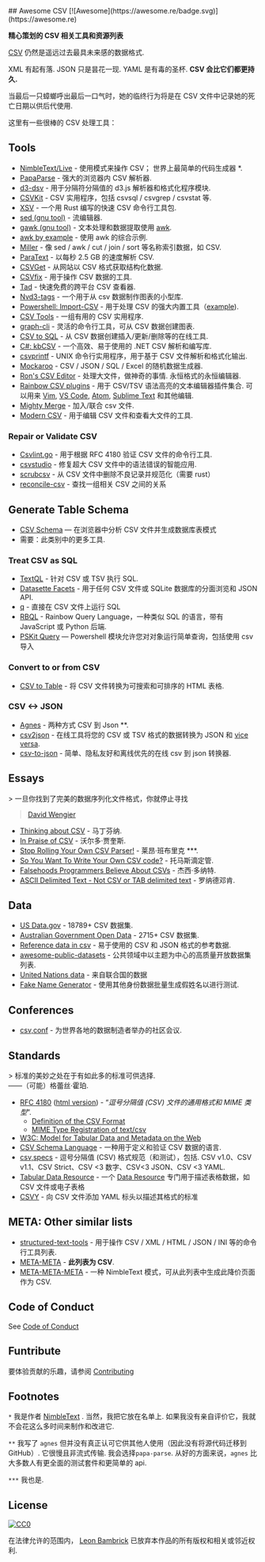 <div class="github-widget" data-repo="secretGeek/awesomeCSV"></div>
<script async src="https://pagead2.googlesyndication.com/pagead/js/adsbygoogle.js"></script><ins class="adsbygoogle" style="display:block" data-ad-client="ca-pub-6890694312814945" data-ad-slot="5473692530" data-ad-format="auto"  data-full-width-responsive="true"></ins><script>(adsbygoogle = window.adsbygoogle || []).push({});</script>
## Awesome CSV [![Awesome](https://awesome.re/badge.svg)](https://awesome.re)

**精心策划的 CSV 相关工具和资源列表**

[CSV](https://en.wikipedia.org/wiki/Comma-separated_values) 仍然是遥远过去最具未来感的数据格式.

 XML 有起有落.  JSON 只是昙花一现.  YAML 是有毒的圣杯.  **CSV 会比它们都更持久.**

当最后一只蟑螂呼出最后一口气时，她的临终行为将是在 CSV 文件中记录她的死亡日期以供后代使用.






这里有一些很棒的 CSV 处理工具：

## Tools

- [NimbleText/Live](https://NimbleText.com/Live)  - 使用模式来操作 CSV； 世界上最简单的代码生成器 *.
- [PapaParse](https://www.papaparse.com) - 强大的浏览器内 CSV 解析器.
- [d3-dsv](https://github.com/d3/d3-dsv) - 用于分隔符分隔值的 d3.js 解析器和格式化程序模块.
- [CSVKit](http://csvkit.readthedocs.org/en/0.7.3/) - CSV 实用程序，包括 csvsql / csvgrep / csvstat 等.
- [XSV](https://github.com/BurntSushi/xsv) - 一个用 Rust 编写的快速 CSV 命令行工具包.
- [sed (gnu tool)](https://www.gnu.org/software/sed/manual/sed.html) - 流编辑器.
- [gawk (gnu tool)](https://www.gnu.org/software/gawk/manual/gawk.html) - 文本处理和数据提取使用 [awk](http://pubs.opengroup.org/onlinepubs/009695399/utilities/awk.html).
- [awk by example](https://github.com/learnbyexample/Command-line-text-processing/blob/master/gnu_awk.md#default-field-separation) - 使用 awk 的综合示例.
- [Miller](http://johnkerl.org/miller/doc/) - 像 sed / awk / cut / join / sort 等名称索引数据，如 CSV.
- [ParaText](https://github.com/wiseio/paratext) - 以每秒 2.5 GB 的速度解析 CSV.
- [CSVGet](http://github.com/fizx/csvget/tree/master) - 从网站以 CSV 格式获取结构化数据.
- [CSVfix](https://code.google.com/p/csvfix/) - 用于操作 CSV 数据的工具.
- [Tad](https://www.tadviewer.com) - 快速免费的跨平台 CSV 查看器.
- [Nvd3-tags](http://blog.tryolabs.com/2015/02/27/nvd3-tags-a-tiny-library-for-making-charts-from-csv-data/) - 一个用于从 csv 数据制作图表的小型库.
- [Powershell: Import-CSV](https://docs.microsoft.com/en-us/powershell/module/microsoft.powershell.utility/import-csv) - 用于处理 CSV 的强大内置工具（[example](https://gist.github.com/dfinke/786ba9edae1b0265ada10b36a7a11ba9)).
- [CSV Tools](https://onlinecsvtools.com/) - 一组有用的 CSV 实用程序.
- [graph-cli](https://github.com/mcastorina/graph-cli) - 灵活的命令行工具，可从 CSV 数据创建图表.
- [CSV to SQL](http://www.convertcsv.com/csv-to-sql.htm) - 从 CSV 数据创建插入/更新/删除等的在线工具.
- [C#: kbCSV](https://github.com/kentcb/KBCsv/blob/master/README.md) - 一个高效、易于使用的 .NET CSV 解析和编写库.
- [csvprintf](https://github.com/archiecobbs/csvprintf) - UNIX 命令行实用程序，用于基于 CSV 文件解析和格式化输出.
- [Mockaroo](https://www.mockaroo.com/) - CSV / JSON / SQL / Excel 的随机数据生成器.
- [Ron's CSV Editor](https://www.ronsplace.eu/products/ronseditor)  - 处理大文件，做神奇的事情. 永恒格式的永恒编辑器.
- [Rainbow CSV plugins](https://github.com/mechatroner/rainbow_csv#rainbow-csv-in-other-editors)  - 用于 CSV/TSV 语法高亮的文本编辑器插件集合. 可以用来 [Vim](https://github.com/mechatroner/rainbow_csv), [VS Code](https://marketplace.visualstudio.com/items?itemName=mechatroner.rainbow-csv), [Atom](https://atom.io/packages/rainbow-csv), [Sublime Text](https://packagecontrol.io/packages/rainbow_csv) 和其他编辑.
- [Mighty Merge](https://mightymerge.io/) - 加入/联合 csv 文件.
- [Modern CSV](https://www.moderncsv.com/) - 用于编辑 CSV 文件和查看大文件的工具.

### Repair or Validate CSV

- [Csvlint.go](https://github.com/Clever/csvlint) - 用于根据 RFC 4180 验证 CSV 文件的命令行工具.
- [csvstudio](http://www.csvstudio.com/) - 修复超大 CSV 文件中的语法错误的智能应用.
- [scrubcsv](https://github.com/faradayio/scrubcsv) - 从 CSV 文件中删除不良记录并规范化（需要 rust）
- [reconcile-csv](https://github.com/OpenRefine/reconcile-csv/blob/master/README.md) - 查找一组相关 CSV 之间的关系

## Generate Table Schema

- [CSV Schema](https://csv-schema.surge.sh/) — 在浏览器中分析 CSV 文件并生成数据库表模式
- 需要：此类别中的更多工具.


### Treat CSV as SQL

- [TextQL](http://dinedal.github.io/textql/) - 针对 CSV 或 TSV 执行 SQL.
- [Datasette Facets](https://simonwillison.net/2018/May/20/datasette-facets/) - 用于任何 CSV 文件或 SQLite 数据库的分面浏览和 JSON API.
- [q](https://harelba.github.io/q/) - 直接在 CSV 文件上运行 SQL
- [RBQL](https://rbql.org) - Rainbow Query Language，一种类似 SQL 的语言，带有 JavaScript 或 Python 后端.
- [PSKit Query](https://github.com/dfinke/PSKit#sql-query) — Powershell 模块允许您对对象运行简单查询，包括使用 csv 导入

### Convert to or from CSV

- [CSV to Table](https://github.com/vividvilla/csvtotable) - 将 CSV 文件转换为可搜索和可排序的 HTML 表格.

### CSV <-> JSON

- [Agnes](http://www.secretgeek.net/agnes/twoWay.html) - 两种方式 CSV 到 Json **.
- [csv2json](https://www.csvjson.com/csv2json) - 在线工具将您的 CSV 或 TSV 格式的数据转换为 JSON 和 [vice versa](https://www.csvjson.com/json2csv).
- [csv-to-json](https://mango-is.com/tools/csv-to-json/) - 简单、隐私友好和离线优先的在线 csv 到 json 转换器.


## Essays

&gt; 一旦你找到了完美的数据序列化文件格式，你就停止寻找
>
> [David Wengier](https://twitter.com/davidwengier/status/1159606464220000257)


- [Thinking about CSV](https://blog.datacite.org/thinking-about-csv/) - 马丁芬纳.
- [In Praise of CSV](https://usopendata.org/2015/03/10/csv) - 沃尔多·贾奎斯.
- [Stop Rolling Your Own CSV Parser!](http://www.secretgeek.net/csv_trouble) - 莱昂·班布里克 ***.
- [So You Want To Write Your Own CSV code?](http://thomasburette.com/blog/2014/05/25/so-you-want-to-write-your-own-CSV-code/) - 托马斯滴定管.
- [Falsehoods Programmers Believe About CSVs](https://donatstudios.com/Falsehoods-Programmers-Believe-About-CSVs) - 杰西·多纳特.
- [ASCII Delimited Text - Not CSV or TAB delimited text](https://ronaldduncan.wordpress.com/2009/10/31/text-file-formats-ascii-delimited-text-not-csv-or-tab-delimited-text/) - 罗纳德邓肯.

## Data

- [US Data.gov](https://catalog.data.gov/dataset?res_format=CSV) - 18789+ CSV 数据集.
- [Australian Government Open Data](https://data.gov.au/dataset?res_format=CSV) - 2715+ CSV 数据集.
- [Reference data in csv](https://datahub.io/collections/reference-data) - 易于使用的 CSV 和 JSON 格式的参考数据.
- [awesome-public-datasets](https://github.com/awesomedata/awesome-public-datasets) - 公共领域中以主题为中心的高质量开放数据集列表.
- [United Nations data](https://data.un.org) - 来自联合国的数据
- [Fake Name Generator](https://www.fakenamegenerator.com/order.php) - 使用其他身份数据批量生成假姓名以进行测试.

## Conferences

- [csv,conf](https://csvconf.com/) - 为世界各地的数据制造者举办的社区会议.


## Standards

 &gt; 标准的美妙之处在于有如此多的标准可供选择.<br />  ——（可能）格蕾丝·霍珀.

- [RFC 4180](https://tools.ietf.org/html/rfc4180) ([html version](http://www.faqs.org/rfcs/rfc4180.html)) - “*逗号分隔值 (CSV) 文件的通用格式和 MIME 类型*”.
  - [Definition of the CSV Format](https://tools.ietf.org/html/rfc4180#section-2)
  - [MIME Type Registration of text/csv](https://tools.ietf.org/html/rfc4180#section-3)
- [W3C: Model for Tabular Data and Metadata on the Web](https://www.w3.org/TR/tabular-data-model/)
- [CSV Schema Language](http://digital-preservation.github.io/csv-schema/csv-schema-1.2.html) - 一种用于定义和验证 CSV 数据的语言.
- [csv,specs](https://github.com/csvspecs)  - 逗号分隔值 (CSV) 格式规范（和测试），包括.  CSV v1.0、CSV v1.1、CSV Strict、CSV &lt;3 数字、CSV&lt;3 JSON、CSV &lt;3 YAML.
- [Tabular Data Resource](http://frictionlessdata.io/specs/tabular-data-resource/) - 一个 [Data Resource](http://frictionlessdata.io/specs/data-resource/) 专门用于描述表格数据，如 CSV 文件或电子表格
- [CSVY](https://csvy.org/) - 向 CSV 文件添加 YAML 标头以描述其格式的标准

## META: Other similar lists

- [structured-text-tools](https://github.com/dbohdan/structured-text-tools) - 用于操作 CSV / XML / HTML / JSON / INI 等的命令行工具列表.
- [META-META](https://raw.githubusercontent.com/secretGeek/AwesomeCSV/master/awesomecsv.csv) - **此列表为 CSV**.
- [META-META-META](https://nimbletext.com/Live/-971009575/) - 一种 NimbleText 模式，可从此列表中生成此降价页面作为 CSV.


## Code of Conduct

See [Code of Conduct](https://github.com/secretGeek/awesomeCSV/blob/master/code-of-conduct.md)


## Funtribute

要体验贡献的乐趣，请参阅 [Contributing](https://github.com/secretGeek/awesomeCSV/blob/master/contributing.md)


## Footnotes

 `*`<span id='footnote1' ></span> 我是作者 [NimbleText](https://NimbleText.com/Live) . 当然，我把它放在名单上. 如果我没有亲自评价它，我就不会花这么多时间来制作和改进它.

 `**`<span id='footnote2' ></span> 我写了 `agnes` 但并没有真正认可它供其他人使用（因此没有将源代码迁移到 GitHub）. 它很慢且非流式传输. 我会选择`papa-parse`. 从好的方面来说，`agnes` 比大多数人有更全面的测试套件和更简单的 api.

 `***`<span id='footnote3' ></span> 我也是.

## License

[![CC0](http://mirrors.creativecommons.org/presskit/buttons/88x31/svg/cc-zero.svg)](https://creativecommons.org/publicdomain/zero/1.0/)

在法律允许的范围内， [Leon Bambrick](http://secretgeek.net) 已放弃本作品的所有版权和相关或邻近权利.
